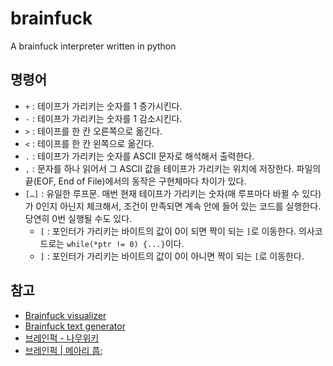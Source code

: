 # brainfuck
A brainfuck interpreter written in python

## 명령어
- `+` : 테이프가 가리키는 숫자를 1 증가시킨다.
- `-` : 테이프가 가리키는 숫자를 1 감소시킨다.
- `>` : 테이프를 한 칸 오른쪽으로 옮긴다.
- `<` : 테이프를 한 칸 왼쪽으로 옮긴다.
- `.` : 테이프가 가리키는 숫자를 ASCII 문자로 해석해서 출력한다.
- `,` : 문자를 하나 읽어서 그 ASCII 값을 테이프가 가리키는 위치에 저장한다. 파일의 끝(EOF, End of File)에서의 동작은 구현체마다 차이가 있다.
- `[…]` : 유일한 루프문. 매번 현재 테이프가 가리키는 숫자(매 루프마다 바뀔 수 있다)가 0인지 아닌지 체크해서, 조건이 만족되면 계속 안에 들어 있는 코드를 실행한다. 당연히 0번 실행될 수도 있다.
  - `[` : 포인터가 가리키는 바이트의 값이 0이 되면 짝이 되는 `]`로 이동한다. 의사코드로는 `while(*ptr != 0) {...}`이다.
  - `]` : 포인터가 가리키는 바이트의 값이 0이 아니면 짝이 되는 `[`로 이동한다.

## 참고
- [Brainfuck visualizer](https://brainfuck-visualizer.herokuapp.com/)
- [Brainfuck text generator](https://copy.sh/brainfuck/text.html)
- [브레인퍽 - 나무위키](https://namu.wiki/w/%EB%B8%8C%EB%A0%88%EC%9D%B8%ED%8D%BD)
- [브레인퍽 | 메아리 풉;](https://pub.mearie.org/%EB%B8%8C%EB%A0%88%EC%9D%B8%ED%8D%BD)
